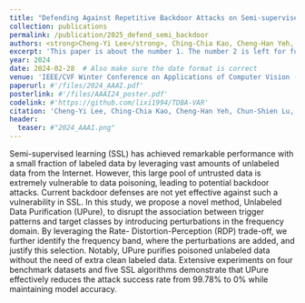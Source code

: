 ```yaml
---
title: "Defending Against Repetitive Backdoor Attacks on Semi-supervised Learning through Lens of Rate-Distortion-Perception Trade-off"
collection: publications
permalink: /publication/2025_defend_semi_backdoor
authors: <strong>Cheng-Yi Lee</strong>, Ching-Chia Kao, Cheng-Han Yeh, Chun-Shien Lu, Chia-Mu Yu, Chu-Song Chen
excerpt: 'This paper is about the number 1. The number 2 is left for future work.'
year: 2024
date: 2024-02-28  # Also make sure the date format is correct
venue: 'IEEE/CVF Winter Conference on Applications of Computer Vision (<strong>WACV</strong>)'
paperurl: #'/files/2024_AAAI.pdf'
posterlink: #'/files/AAAI24_poster.pdf'
codelink: #'https://github.com/lixi1994/TDBA-VAR'
citation: 'Cheng-Yi Lee, Ching-Chia Kao, Cheng-Han Yeh, Chun-Shien Lu, Chia-Mu Yu, Chu-Song Chen. (2025). "Defending Against Repetitive Backdoor Attacks on Semi-supervised Learning through Lens of Rate-Distortion-Perception Trade-off." <i>WACV</i>.'
header:
  teaser: #"2024_AAAI.png"
---
```


Semi-supervised learning (SSL) has achieved remarkable performance with a small fraction of labeled data by leveraging vast amounts of unlabeled data from the Internet. 
However, this large pool of untrusted data is extremely vulnerable to data poisoning, leading to potential backdoor attacks. Current backdoor defenses are not yet effective against such a vulnerability in SSL. 
In this study, we propose a novel method, Unlabeled Data Purification (UPure), to disrupt the association between trigger patterns and target classes by introducing perturbations in the frequency domain. 
By leveraging the Rate- Distortion-Perception (RDP) trade-off, we further identify the frequency band, where the perturbations are added, and justify this selection. 
Notably, UPure purifies poisoned unlabeled data without the need of extra clean labeled data. 
Extensive experiments on four benchmark datasets and five SSL algorithms demonstrate that UPure effectively reduces the attack success rate from 99.78% to 0% while maintaining model accuracy.
